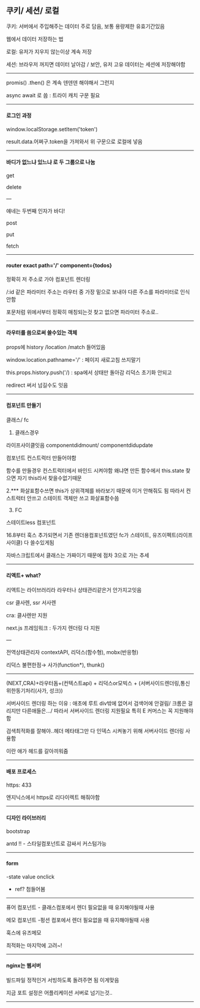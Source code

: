 ## 쿠키/ 세션/ 로컬 
쿠키: 서버에서 주입해주는 데이터 주로 담음, 보통 용량제한 유효기간있음

웹에서 데이터 저장하는 법

로컬: 유저가 지우지 않는이상 계속 저장

세션: 브라우저 꺼지면 데이터 날아감 / 보안, 유저 고유 데이터는 세션에 저장해야함

---

promis() .then() 은 계속 덴덴덴 해야해서 그런지 

async await 로 씀 : 트라이 캐치 구문 필요 

---

#### 로그인 과정

window.localStorage.setItem('token')

result.data.어쩌구.token을 가져와서 위 구문으로 로컬에 넣음

---

#### 바디가 없느냐 있느냐 로 두 그룹으로 나눔

get

delete

—

얘네는 두번째 인자가 바디!

post

put

fetch

---

#### router exact path='/' component={todos} 

정확히 저 주소로 가야 컴포넌트 렌더링

/:id 같은 파라미터 주소는 라우터 중 가장 밑으로 보내야 다른 주소를 파라미터로 인식 안함

포문처럼 위에서부터 정확히 매칭되는것 찾고 없으면 파라미터 주소로..

---

#### 라우터를 씀으로써 쓸수있는 객체

props에 history /location /match 들어있음

window.location.pathname='/' : 페이지 새로고침 쓰지말기

this.props.history.push('/) : spa에서 상태만 돌아감 리덕스 초기화 안되고

redirect 써서 넘길수도 잇음

---

#### 컴포넌트 만들기 

클래스/ fc

1. 클래스경우

라이프사이클잇음 componentdidmount/ componentdidupdate

컴포넌트 컨스트럭터 만들어야함

함수를 만들경우 컨스트럭터에서 바인드 시켜야함 왜냐면 만든 함수에서 this.state 찾으면 자기 this라서 찾을수없기때문

 2.*** 화살표함수쓰면 this가 상위객체를 바라보기 때문에 이거 안해줘도 됨 따라서 컨스트럭터 안쓰고 스테이트 객체만 쓰고 화살표함수씀

3. FC

스테이트less 컴포넌트 

16.8부터 훅스 추가되면서  기존 렌더용컴포넌트였던 fc가 스테이트, 유즈이펙트(라이프사이클) 다 쓸수있게됨

자바스크립트에서 클래스는 가짜이기 때문에 점차 3으로 가는 추세

---
#### 리액트+ what?

리액트는 라이브러리라 라우터나 상태관리같은거 안가지고잇음

csr  클사렌, ssr 서사렌

cra: 클사렌만 지원

next.js 프레임워크 : 두가지 렌더링 다 지원                                                                                                                                                                                                            

—

전역상태관리자 contextAPI, 리덕스(함수형), mobx(반응형)

리덕스 불편한점→ 사가(function*), thunk()

---

(NEXT,CRA)+라우터돔+(컨텍스트api) + 리덕스or모빅스 + (서버사이드렌더링,통신위한동기처리(사가, 성크))

서버사이드 렌더링 하는 이유 : 애초에 루트 div밖에 없어서 검색어에 안걸림/ 크롬은 걸리지만 다른애들은.../ 따라서 서버사이드 렌더링 지원필요 특히 E 커머스는 꼭 지원해야함

검색최적화를 잘해야..헤더 메타태그만 다 인덱스 시켜놓기 위해 서버사이드 렌더링 사용함

<helmet>이란 애가 헤드를 갈아끼워줌

---

#### 배포 프로세스

https: 433

엔지닉스에서 https로 리다이렉트 해줘야함

---

#### 디자인 라이브러리

bootstrap 

antd !! - 스타일컴포넌트로 감싸서 커스텀가능

---

#### form 

-state value onclick

- ref? 첨들어봄

---

퓨어 컴포넌트 - 클래스컴포에서 렌더 필요없을 때 유지해야될때 사용

메모 컴포넌트 -펑션 컴포에서 렌더 필요없을 때 유지해야될때 사용

훅스에 유즈메모

최적화는 마지막에 고려~!

---

#### nginx는 웹서버

빌드파일 정적인거 서빙하도록 돌려주면 됨 이게맞음 

지금 포트 설정은 어플리케이션 서버로 넘기는것..

---